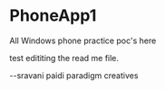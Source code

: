 PhoneApp1
=========

All Windows phone practice poc's here

test edititing the read me file.

--sravani paidi paradigm creatives
